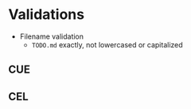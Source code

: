 # Validations

- Filename validation
  - `TODO.md` exactly, not lowercased or capitalized

## CUE

## CEL
